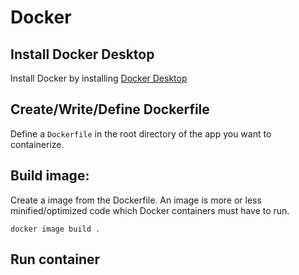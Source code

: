 # Docker

## Install Docker Desktop
Install Docker by installing [Docker Desktop](https://www.docker.com/products/docker-desktop/)

## Create/Write/Define Dockerfile
Define a `Dockerfile` in the root directory of the app you want to containerize.

## Build image:
Create a image from the Dockerfile. An image is more or less minified/optimized code which Docker containers must have to run.

`docker image build .`

## Run container





